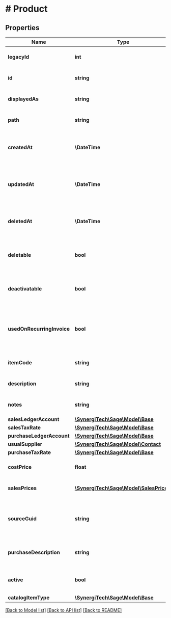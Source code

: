 # # Product

## Properties

Name | Type | Description | Notes
------------ | ------------- | ------------- | -------------
**legacyId** | **int** | The legacy ID for the item | [optional]
**id** | **string** | The unique identifier for the item | [optional]
**displayedAs** | **string** | The name of the resource | [optional]
**path** | **string** | The API path for the resource | [optional]
**createdAt** | **\DateTime** | The datetime when the item was created | [optional]
**updatedAt** | **\DateTime** | The datetime when the item was last updated | [optional]
**deletedAt** | **\DateTime** | The datetime when the item was deleted | [optional]
**deletable** | **bool** | Indicates whether the product can be deleted | [optional]
**deactivatable** | **bool** | Indicates whether the product can be deactivated | [optional]
**usedOnRecurringInvoice** | **bool** | Indicates whether the product has been used on a recurring invoice | [optional]
**itemCode** | **string** | The item code for the product | [optional]
**description** | **string** | The product description | [optional]
**notes** | **string** | The notes for the product | [optional]
**salesLedgerAccount** | [**\SynergiTech\Sage\Model\Base**](Base.md) |  | [optional]
**salesTaxRate** | [**\SynergiTech\Sage\Model\Base**](Base.md) |  | [optional]
**purchaseLedgerAccount** | [**\SynergiTech\Sage\Model\Base**](Base.md) |  | [optional]
**usualSupplier** | [**\SynergiTech\Sage\Model\Contact**](Contact.md) |  | [optional]
**purchaseTaxRate** | [**\SynergiTech\Sage\Model\Base**](Base.md) |  | [optional]
**costPrice** | **float** | The cost price of the product | [optional]
**salesPrices** | [**\SynergiTech\Sage\Model\SalesPrice[]**](SalesPrice.md) | The sales prices for the product | [optional]
**sourceGuid** | **string** | Used when importing products from external sources | [optional]
**purchaseDescription** | **string** | The product purchase description | [optional]
**active** | **bool** | Indicates whether the product is active | [optional]
**catalogItemType** | [**\SynergiTech\Sage\Model\Base**](Base.md) |  | [optional]

[[Back to Model list]](../../README.md#models) [[Back to API list]](../../README.md#endpoints) [[Back to README]](../../README.md)
